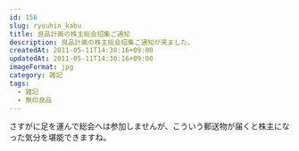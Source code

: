 ```yaml
---
id: 156
slug: ryouhin_kabu
title: 良品計画の株主総会招集ご通知
description: 良品計画の株主総会招集ご通知が来ました。
createdAt: 2011-05-11T14:30:16+09:00
updatedAt: 2011-05-11T14:30:16+09:00
imageFormat: jpg
category: 雑記
tags:
  - 雑記
  - 無印良品
---
```


<app-photo-image article-id="156" img-file-name="ryouhin_kabu.jpg" caption="良品計画の株主総会招集ご通知"></app-photo-image>

さすがに足を運んで総会へは参加しませんが、こういう郵送物が届くと株主になった気分を堪能できますね。
